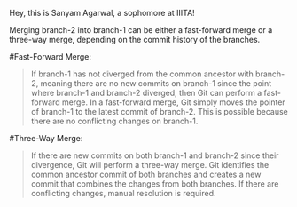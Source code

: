 Hey, this is Sanyam Agarwal, a sophomore at IIITA! 

Merging branch-2 into branch-1 can be either a fast-forward merge or a three-way merge, depending on the commit history of the branches.

#Fast-Forward Merge:

>If branch-1 has not diverged from the common ancestor with branch-2, meaning there are no new commits on branch-1 since the point where branch-1 and branch-2 diverged, then Git can perform a fast-forward merge.
>In a fast-forward merge, Git simply moves the pointer of branch-1 to the latest commit of branch-2. This is possible because there are no conflicting changes on branch-1.

#Three-Way Merge:

>If there are new commits on both branch-1 and branch-2 since their divergence, Git will perform a three-way merge.
>Git identifies the common ancestor commit of both branches and creates a new commit that combines the changes from both branches. If there are conflicting changes, manual resolution is required.
